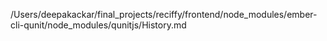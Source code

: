 /Users/deepakackar/final_projects/reciffy/frontend/node_modules/ember-cli-qunit/node_modules/qunitjs/History.md